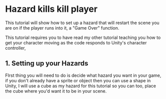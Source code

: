 # Hazard kills kill player

This tutorial will show how to set up a hazard that will restart the scene you are on if the player runs into it, a "Game Over" function.

This tutorial requires you to have read my other tutorial teaching you how to get your character moving as the code responds to Unity's character controller,

## 1. Setting up your Hazards

FIrst thing you will need to do is decide what hazard you want in your game, if you don't already have a sprite or object then you can use a shape in Unity, I will use a cube as my hazard for this tutorial so you can too, place the cube where you'd want it to be in your scene.

